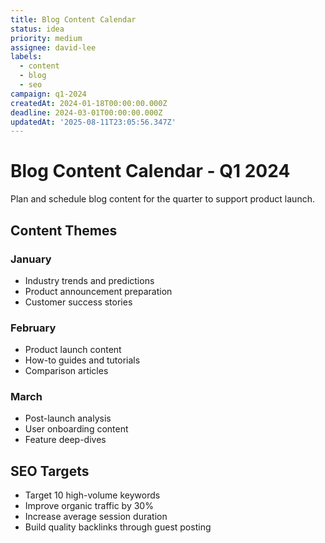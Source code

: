 ```yaml
---
title: Blog Content Calendar
status: idea
priority: medium
assignee: david-lee
labels:
  - content
  - blog
  - seo
campaign: q1-2024
createdAt: 2024-01-18T00:00:00.000Z
deadline: 2024-03-01T00:00:00.000Z
updatedAt: '2025-08-11T23:05:56.347Z'
---
```


# Blog Content Calendar - Q1 2024

Plan and schedule blog content for the quarter to support product launch.

## Content Themes

### January
- Industry trends and predictions
- Product announcement preparation
- Customer success stories

### February
- Product launch content
- How-to guides and tutorials
- Comparison articles

### March
- Post-launch analysis
- User onboarding content
- Feature deep-dives

## SEO Targets

- Target 10 high-volume keywords
- Improve organic traffic by 30%
- Increase average session duration
- Build quality backlinks through guest posting
